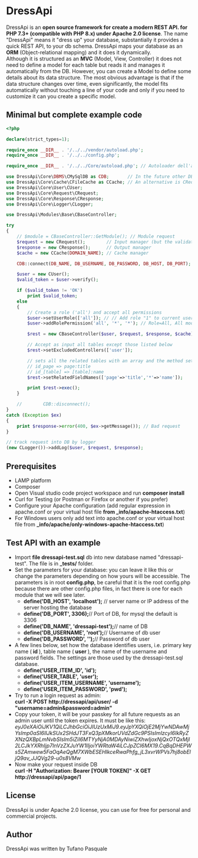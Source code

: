# DressApi

DressApi is an <b>open source framework for create a modern REST API. for PHP 7.3+ (compatible with PHP 8.x) under Apache 2.0 license</b>.
The name "DressApi" means it "dress up" your database, substantially it provides a quick REST API, to your db schema.
DressApi maps your database as an <b>ORM</b> (Object-relational mapping) and it does it dynamically.<br>
Although it is structured as an <b>MVC</b> (Model, View, Controller) it does not need to define a model for each table but reads it and manages it automatically from the DB. However, you can create a Model to define some details about its data structure. 
    The most obvious advantage is that if the data structure changes over time, even significantly, the model fits automatically without touching a line of your code and only if you need to customize it can you create a specific model.

## Minimal but complete example code

```php
<?php

declare(strict_types=1);

require_once __DIR__ . '/../../vendor/autoload.php';
require_once __DIR__ . '/../../config.php';

require_once __DIR__ . '/../../Core/autoload.php'; // Autoloader dell'applicazione

use DressApi\Core\DBMS\CMySqlDB as CDB;       // In the future other DBMS as Oracle, PostgreSQL, MS SQL
use DressApi\Core\Cache\CFileCache as CCache; // An alternative is CRedisCache
use DressApi\Core\User\CUser;
use DressApi\Core\Request\CRequest;
use DressApi\Core\Response\CResponse;
use DressApi\Core\Logger\CLogger;

use DressApi\Modules\Base\CBaseController;

try
{
    // $module = CBaseController::GetModule(); // Module request
    $request = new CRequest();        // Input manager (but the validations is the CBaseModel class)
    $response = new CResponse();      // Output manager
    $cache = new CCache(DOMAIN_NAME); // Cache manager

    CDB::connect(DB_NAME, DB_USERNAME, DB_PASSWORD, DB_HOST, DB_PORT);

    $user = new CUser();
    $valid_token = $user->verify();

    if ($valid_token != 'OK')
        print $valid_token;
    else
    {
        // Create a role ('all') and accept all permissions
        $user->setUserRole(['all']); // // Add role "1" to current user
        $user->addRolePermission('all', '*', '*'); // Role=All, All modules, all permission

        $rest = new CBaseController($user, $request, $response, $cache);

        // Accept as input all tables except those listed below
        $rest->setExcludedControllers(['user']);

        // sets all the related tables with an array and the method setRelatedFieldNames()
        // id_page => page:title 
        // id_[table] => [table]:name
        $rest->setRelatedFieldNames(['page'=>'title','*'=>'name']);  

        print $rest->exec();
    }

    //        CDB::disconnect();
}
catch (Exception $ex)
{
    print $response->error(400, $ex->getMessage()); // Bad request
}

// track request into DB by logger
(new CLogger())->addLog($user, $request, $response);

```

## Prerequisites

<ul>
<li>LAMP platform</li>
<li>Composer</li>
<li>Open Visual studio code project workspace and run <b>composer install</b></li>
<li>Curl for Testing (or Postman or Firefox or another if you prefer)</b></li>
<li>Configure your Apache configuration (add regular expression in apache.conf or your virtual host file <b>from _info/apache-htaccess.txt</b>)</li>
<li>For Windows users only add text into apache.conf or your virtual host file from <b>_info/apache/only-windows-apache-htaccess.txt</b>)</li>
</ul>

## Test API with an example

<ul>
<li>Import <b>file dressapi-test.sql</b> db into new database named "dressapi-test". The file is in <b>_tests/</b> folder.</li>
<li>Set the parameters for your database: you can leave it like this or change the parameters depending on how yours will be accessible.
The parameters is in root <b>config.php</b>, be careful that it is the root config.php because there are other config.php files, in fact there is one for each module that we will see later.
<ul>
<li><b>define('DB_HOST', 'localhost');</b> // server name or IP address of the server hosting the database</li>  
<li><b>define('DB_PORT', 3306);</b>// Port of DB, for mysql the default is 3306</li>
<li><b>define('DB_NAME', 'dressapi-test');</b>// name of DB</li>
<li><b>define('DB_USERNAME', 'root');</b>// Username of db user</li>
<li><b>define('DB_PASSWORD', '');</b>// Password of db user</li>
</ul>
</li>
<li>A few lines below, set how the database identifies users, i.e. primary key name (<b> id </b>), table name (<b> user </b>),
the name of the username and password fields. The settings are those used by the dressapi-test.sql database.
<ul>
<li><b>define('USER_ITEM_ID', 'id');</b></li>  
<li><b>define('USER_TABLE', 'user');</b></li>
<li><b>define('USER_ITEM_USERNAME', 'username');</b></li>
<li><b>define('USER_ITEM_PASSWORD', 'pwd');</b></li>
</ul>
</li>
<li>Try to run a login request as admin:<br>
<b>curl -X POST http://dressapi/api/user/ -d "username=admin&password=admin"</b>
</li>
<li>Copy your token, it will be your passkey for all future requests as an admin user until the token expires. It must be like this:<br><i>eyJ0eXAiOiJKV1QiLCJhbGciOiJIUzUxMiJ9.eyJpYXQiOjE2MjYwNDAwMjYsImp0aSI6IlJkSUx2SHdJT3FxQ3pXMkorUVdZdGc9PSIsImlzcyI6IkRyZXNzQXBpLmNvbSIsIm5iZiI6MTYyNjA0MDAyNiwiZXhwIjoxNjQxOTQxMjI2LCJkYXRhIjp7InVzZXJuYW1lIjoiYWRtaW4iLCJpZCI6MX19.CqBqDHEPWs5ZAmwew5FaOqAeQgM7XWbESEHlkceRwaPhfg_jL3xvrWPVs7hj8obEljQ9av_JJQVg29-u0s8VMw</i>
</li>
<li>Now make your request inside DB<br>
<b>curl -H  "Authorization: Bearer [YOUR TOKEN]" -X GET http://dressapi/api/page/1</b>
</li>
</ul>

## License

DressApi is under Apache 2.0 license, you can use for free for personal and commercial projects. 

## Author
   
DressApi was written by Tufano Pasquale
    